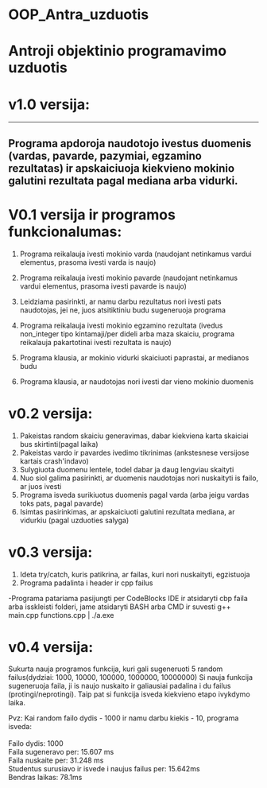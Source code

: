 # OOP_Antra_uzduotis
# Antroji objektinio programavimo uzduotis
# v1.0 versija:
-----------------------------------------------------------
 Programa apdoroja naudotojo ivestus duomenis (vardas, pavarde, pazymiai, egzamino rezultatas) ir apskaiciuoja kiekvieno mokinio galutini rezultata pagal mediana arba vidurki.
-----------------------------------------------------------


# V0.1 versija ir programos funkcionalumas:
 1) Programa reikalauja ivesti mokinio varda (naudojant netinkamus vardui elementus, prasoma ivesti varda is naujo)
 
 2) Programa reikalauja ivesti mokinio pavarde (naudojant netinkamus vardui elementus, prasoma ivesti pavarde is naujo)
 
 3) Leidziama pasirinkti, ar namu darbu rezultatus nori ivesti pats naudotojas, jei ne, juos atsitiktiniu budu sugeneruoja programa
 
 4) Programa reikalauja ivesti mokinio egzamino rezultata (ivedus non_integer tipo kintamaji/per dideli arba maza skaiciu, programa reikalauja pakartotinai ivesti rezultata is naujo)
 
 5) Programa klausia, ar mokinio vidurki skaiciuoti paprastai, ar medianos budu
 
 6) Programa klausia, ar naudotojas nori ivesti dar vieno mokinio duomenis
 
# v0.2 versija:

1) Pakeistas random skaiciu generavimas, dabar kiekviena karta skaiciai bus skirtinti(pagal laika)
2) Pakeistas vardo ir pavardes ivedimo tikrinimas (ankstesnese versijose kartais crash'indavo)
3) Sulygiuota duomenu lentele, todel dabar ja daug lengviau skaityti
4) Nuo siol galima pasirinkti, ar duomenis naudotojas nori nuskaityti is failo, ar juos ivesti
5) Programa isveda surikiuotus duomenis pagal varda (arba jeigu vardas toks pats, pagal pavarde)
6) Isimtas pasirinkimas, ar apskaiciuoti galutini rezultata mediana, ar vidurkiu (pagal uzduoties salyga)

# v0.3 versija:

1) Ideta try/catch, kuris patikrina, ar failas, kuri nori nuskaityti, egzistuoja
2) Programa padalinta i header ir cpp failus

-Programa patariama pasijungti per CodeBlocks IDE ir atsidaryti cbp faila arba isskleisti folderi, jame atsidaryti BASH arba CMD ir suvesti g++ main.cpp functions.cpp | ./a.exe

# v0.4 versija:

Sukurta nauja programos funkcija, kuri gali sugeneruoti 5 random failus(dydziai: 1000, 10000, 100000, 1000000, 10000000)
Si nauja funkcija sugeneruoja faila, ji is naujo nuskaito ir galiausiai padalina i du failus (protingi/neprotingi). Taip pat si funkcija isveda kiekvieno etapo ivykdymo laika.

Pvz:
Kai random failo dydis - 1000 ir namu darbu kiekis - 10, programa isveda:<br/>
<br/>
 Failo dydis: 1000 <br/>
 Faila sugeneravo per: 15.607 ms<br/>
 Faila nuskaite per: 31.248 ms<br/>
 Studentus surusiavo ir isvede i naujus failus per: 15.642ms<br/>
 Bendras laikas: 78.1ms<br/>
